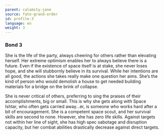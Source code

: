 ```yaml
---
parent: calamity-jane
source: fate-grand-order
id: profile-3
language: en
weight: 3
---
```


### Bond 3

She is the life of the party, always cheering for others rather than elevating herself.
Her extreme optimism enables her to always believe there is a future. Even if the existence of space itself is at stake, she never loses hope, and she will stubbornly believe in its survival.
While her intentions are all good, the actions she takes really make one question her aims. She’s the kind of person who would demolish a house to get needed building materials for a bridge on the brink of collapse.

She is never critical of others, preferring to sing the praises of their accomplishments, big or small. This is why she gets along with Space Ishtar, who often gets carried away…er, is someone who works hard after a bit of encouragement. She is a competent space scout, and her survival skills are second to none.
However, she has zero life skills.
Against targets not within her line of sight, she has high spec sabotage and disruption capacity, but her combat abilities drastically decrease against direct targets.
